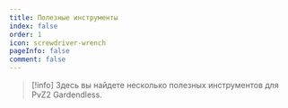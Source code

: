 ```yaml
---
title: Полезные инструменты
index: false
order: 1
icon: screwdriver-wrench
pageInfo: false
comment: false
---
```


> [!info]
> Здесь вы найдете несколько полезных инструментов для PvZ2 Gardendless.

<Catalog />
